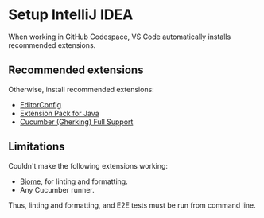 # Setup IntelliJ IDEA

When working in GitHub Codespace, VS Code automatically installs recommended extensions.

## Recommended extensions
Otherwise, install recommended extensions:

- [EditorConfig](https://marketplace.visualstudio.com/items?itemName=EditorConfig.EditorConfig)
- [Extension Pack for Java](https://marketplace.visualstudio.com/items?itemName=vscjava.vscode-java-pack)
- [Cucumber (Gherking) Full Support](https://marketplace.visualstudio.com/items?itemName=alexkrechik.cucumberautocomplete)

## Limitations
Couldn't make the following extensions working:

- [Biome](https://marketplace.visualstudio.com/items?itemName=biomejs.biome), for linting and formatting.
- Any Cucumber runner.

Thus, linting and formatting, and E2E tests must be run from command line.
